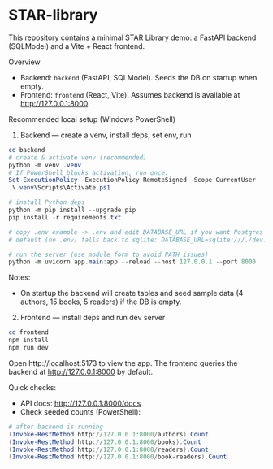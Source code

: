 # STAR-library

This repository contains a minimal STAR Library demo: a FastAPI backend (SQLModel) and a Vite + React frontend.

Overview

- Backend: `backend` (FastAPI, SQLModel). Seeds the DB on startup when empty.
- Frontend: `frontend` (React, Vite). Assumes backend is available at http://127.0.0.1:8000.

Recommended local setup (Windows PowerShell)

1. Backend — create a venv, install deps, set env, run

```powershell
cd backend
# create & activate venv (recommended)
python -m venv .venv
# If PowerShell blocks activation, run once:
Set-ExecutionPolicy -ExecutionPolicy RemoteSigned -Scope CurrentUser
.\.venv\Scripts\Activate.ps1

# install Python deps
python -m pip install --upgrade pip
pip install -r requirements.txt

# copy .env.example -> .env and edit DATABASE_URL if you want Postgres
# default (no .env) falls back to sqlite: DATABASE_URL=sqlite:///./dev.db

# run the server (use module form to avoid PATH issues)
python -m uvicorn app.main:app --reload --host 127.0.0.1 --port 8000
```

Notes:

- On startup the backend will create tables and seed sample data (4 authors, 15 books, 5 readers) if the DB is empty.

2. Frontend — install deps and run dev server

```powershell
cd frontend
npm install
npm run dev
```

Open http://localhost:5173 to view the app. The frontend queries the backend at http://127.0.0.1:8000 by default.

Quick checks:

- API docs: http://127.0.0.1:8000/docs
- Check seeded counts (PowerShell):

```powershell
# after backend is running
(Invoke-RestMethod http://127.0.0.1:8000/authors).Count
(Invoke-RestMethod http://127.0.0.1:8000/books).Count
(Invoke-RestMethod http://127.0.0.1:8000/readers).Count
(Invoke-RestMethod http://127.0.0.1:8000/book-readers).Count
```
